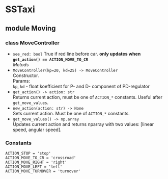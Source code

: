 # SSTaxi
## module Moving
### class MoveController  

- `see_red: bool` True if red line before car. **only updates when `get_action() == ACTION_MOVE_TO_CR`**  
*Metods*
- `MoveController(kp=20, kd=25) -> MoveController`  
Constructor.  
Params:  
`kp`, `kd` - float koefficient for P- and D- component of PD-regulator
- `get_action() -> action: str`  
Returns current action, must be one of `ACTION_*` constants. Useful after `get_move_values`.
- `new_action(action: str) -> None`  
Sets current action. Must be one of `ACTION_*` constants.
- `get_move_values() -> np.array`  
Updates current action and returns nparray with two values: [linear speed, angular speed].
### Constants
`ACTION_STOP = 'stop'`  
`ACTION_MOVE_TO_CR = 'crossroad'`  
`ACTION_MOVE_RIGHT = 'right'`  
`ACTION_MOVE_LEFT = 'left'`  
`ACTION_MOVE_TURNOVER = 'turnover'`  